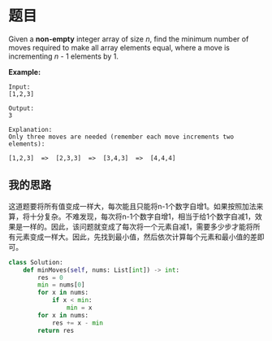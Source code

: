 # 题目

Given a **non-empty** integer array of size *n*, find the minimum number of moves required to make all array elements equal, where a move is incrementing *n* - 1 elements by 1.

**Example:**

```
Input:
[1,2,3]

Output:
3

Explanation:
Only three moves are needed (remember each move increments two elements):

[1,2,3]  =>  [2,3,3]  =>  [3,4,3]  =>  [4,4,4]
```

## 我的思路

这道题要将所有值变成一样大，每次能且只能将n-1个数字自增1。如果按照加法来算，将十分复杂。不难发现，每次将n-1个数字自增1，相当于给1个数字自减1，效果是一样的。因此，该问题就变成了每次将一个元素自减1，需要多少步才能将所有元素变成一样大。因此，先找到最小值，然后依次计算每个元素和最小值的差即可。

```python
class Solution:
    def minMoves(self, nums: List[int]) -> int:
        res = 0
        min = nums[0]
        for x in nums:
            if x < min:
                min = x
        for x in nums:
            res += x - min
        return res
```


